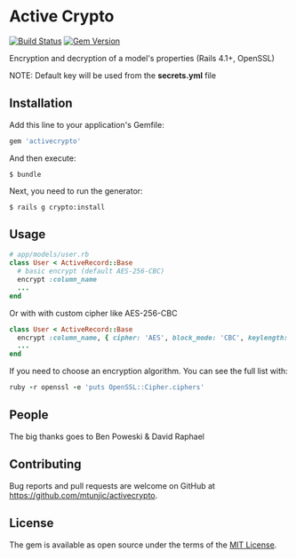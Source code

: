 # Active Crypto

[![Build Status](https://travis-ci.org/mtunjic/activecrypto.svg?branch=master)](https://travis-ci.org/mtunjic/activecrypto)
[![Gem Version](https://badge.fury.io/rb/activecrypto.svg)](https://badge.fury.io/rb/activecrypto)

Encryption and decryption of a model's properties (Rails 4.1+, OpenSSL)

NOTE: Default key will be used from the **secrets.yml** file

## Installation

Add this line to your application's Gemfile:

```ruby
gem 'activecrypto'
```

And then execute:

    $ bundle

Next, you need to run the generator:
    
    $ rails g crypto:install


## Usage

```ruby
# app/models/user.rb
class User < ActiveRecord::Base
  # basic encrypt (default AES-256-CBC)
  encrypt :column_name
  ...
end
```

Or with with custom cipher like AES-256-CBC 

```ruby
class User < ActiveRecord::Base
  encrypt :column_name, { cipher: 'AES', block_mode: 'CBC', keylength: 256 }
  ...
end
```

If you need to choose an encryption algorithm. You can see the full list with:

```ruby
ruby -r openssl -e 'puts OpenSSL::Cipher.ciphers'
```


## People

The big thanks goes to Ben Poweski & David Raphael

## Contributing

Bug reports and pull requests are welcome on GitHub at https://github.com/mtunjic/activecrypto.


## License

The gem is available as open source under the terms of the [MIT License](http://opensource.org/licenses/MIT).
